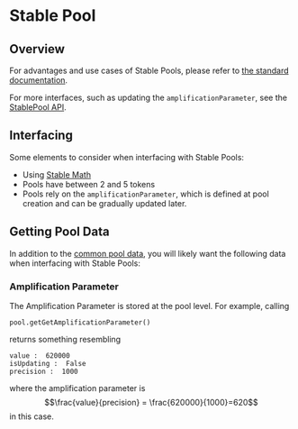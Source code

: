 # Stable Pool

## Overview

For advantages and use cases of Stable Pools, please refer to [the standard documentation](https://docs.balancer.fi/products/balancer-pools/stable-pools).

For more interfaces, such as updating the `amplificationParameter`, see the [StablePool API](../../references/contracts/apis/pools/stablepools.md#api).

## Interfacing

Some elements to consider when interfacing with Stable Pools:

* Using [Stable Math](../pool-math/stable-math.md)
* Pools have between 2 and 5 tokens
* Pools rely on the `amplificationParameter`, which is defined at pool creation and can be gradually updated later.

## Getting Pool Data

In addition to the [common pool data](./#getting-common-pool-data), you will likely want the following data when interfacing with Stable Pools:

### Amplification Parameter

The Amplification Parameter is stored at the pool level. For example, calling

```
pool.getGetAmplificationParameter()
```

returns something resembling

```
value :  620000
isUpdating :  False
precision :  1000
```

where the amplification parameter is $$\frac{value}{precision} = \frac{620000}{1000}=620$$ in this case.
